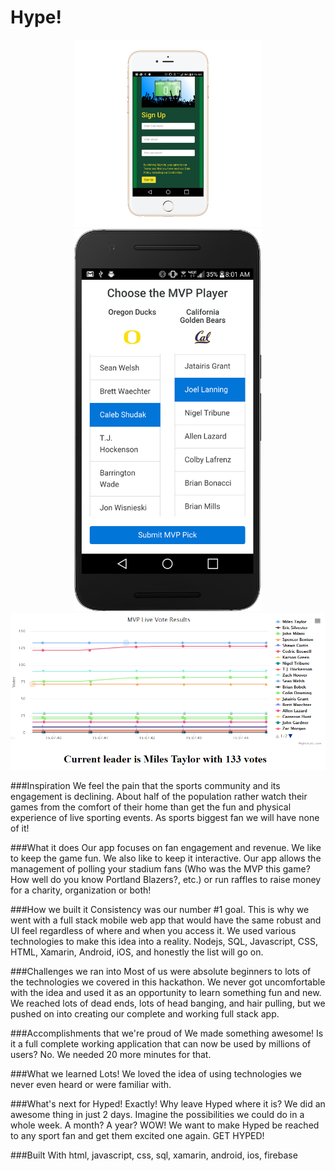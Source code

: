 # Hype!

<p align="center">
  <img src="iOS_1.png" width="300"/>
  <img src="Android_1.png" width="300"/>
  <img src="chart.png" width="600"/>
</p>

###Inspiration
We feel the pain that the sports community and its engagement is declining. About half of the population rather watch their games from the comfort of their home than get the fun and physical experience of live sporting events. As sports biggest fan we will have none of it!

###What it does
Our app focuses on fan engagement and revenue. We like to keep the game fun. We also like to keep it interactive. Our app allows the management of polling your stadium fans (Who was the MVP this game? How well do you know Portland Blazers?, etc.) or run raffles to raise money for a charity, organization or both!

###How we built it
Consistency was our number #1 goal. This is why we went with a full stack mobile web app that would have the same robust and UI feel regardless of where and when you access it. We used various technologies to make this idea into a reality. Nodejs, SQL, Javascript, CSS, HTML, Xamarin, Android, iOS, and honestly the list will go on.

###Challenges we ran into
Most of us were absolute beginners to lots of the technologies we covered in this hackathon. We never got uncomfortable with the idea and used it as an opportunity to learn something fun and new. We reached lots of dead ends, lots of head banging, and hair pulling, but we pushed on into creating our complete and working full stack app.

###Accomplishments that we're proud of
We made something awesome! Is it a full complete working application that can now be used by millions of users? No. We needed 20 more minutes for that.

###What we learned
Lots! We loved the idea of using technologies we never even heard or were familiar with.

###What's next for Hyped!
Exactly! Why leave Hyped where it is? We did an awesome thing in just 2 days. Imagine the possibilities we could do in a whole week. A month? A year? WOW! We want to make Hyped be reached to any sport fan and get them excited one again. GET HYPED!

###Built With
html, javascript, css, sql, xamarin, android, ios, firebase
